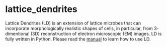 # lattice_dendrites
Lattice Dendrites (LD) is an extension of lattice microbes that can incorporate morphologically realistic shapes of cells, in particular, from 3-dimentional (3D) reconstruction of electron microscopic (EM) images. LD is fully written in Python. Please read the [manual](https://urakubo.github.io/lattice_dendrites/) to learn how to use LD.
